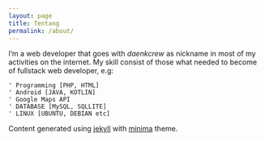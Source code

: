 ```yaml
---
layout: page
title: Tentang
permalink: /about/
---
```


I’m a web developer that goes with <em>daenkcrew</em> as nickname in most of my activities on the internet. My skill consist of those what needed to become of fullstack web developer, e.g:

	' Programming [PHP, HTML]
	' Android [JAVA, KOTLIN]
	' Google Maps API
	' DATABASE [MySQL, SQLLITE]
	' LINUX [UBUNTU, DEBIAN etc]

Content generated using <a href="https://github.com/jekyll/jekyll">jekyll</a> with <a href="https://github.com/jekyll/minima">minima</a> theme.